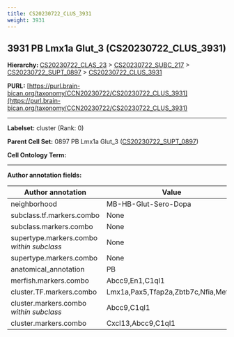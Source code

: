 ```yaml
---
title: CS20230722_CLUS_3931
weight: 3931
---
```

## 3931 PB Lmx1a Glut_3 (CS20230722_CLUS_3931)
<b>Hierarchy: </b>
[CS20230722_CLAS_23](../CS20230722_CLAS_23) >
[CS20230722_SUBC_217](../CS20230722_SUBC_217) >
[CS20230722_SUPT_0897](../CS20230722_SUPT_0897) >
[CS20230722_CLUS_3931](../CS20230722_CLUS_3931)

**PURL:** [https://purl.brain-bican.org/taxonomy/CCN20230722/CS20230722_CLUS_3931](https://purl.brain-bican.org/taxonomy/CCN20230722/CS20230722_CLUS_3931)

---


**Labelset:** cluster (Rank: 0)

**Parent Cell Set:** 0897 PB Lmx1a Glut_3 ([CS20230722_SUPT_0897](../CS20230722_SUPT_0897))



**Cell Ontology Term:** 

[MARKER GENES.]: #


---

[TRANSFERRED ANNOTATIONS.]: #


[AUTHOR ANNOTATION FIELDS.]: #


**Author annotation fields:**

| Author annotation | Value |
|-------------------|-------|
|neighborhood|MB-HB-Glut-Sero-Dopa|
|subclass.tf.markers.combo|None|
|subclass.markers.combo|None|
|supertype.markers.combo _within subclass_|None|
|supertype.markers.combo|None|
|anatomical_annotation|PB|
|merfish.markers.combo|Abcc9,En1,C1ql1|
|cluster.TF.markers.combo|Lmx1a,Pax5,Tfap2a,Zbtb7c,Nfia,Mef2c|
|cluster.markers.combo _within subclass_|Abcc9,C1ql1|
|cluster.markers.combo|Cxcl13,Abcc9,C1ql1|
